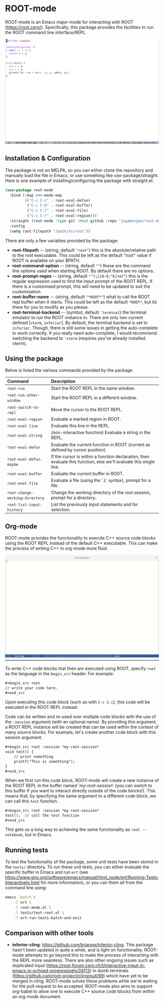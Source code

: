 # ROOT-mode

ROOT-mode is an Emacs major-mode for interacting with ROOT
(https://root.cern/). Specifically, this package provides the
facilities to run the ROOT command line interface/REPL.

![Example demonstration](./docs/images/brief-example.gif)

## Installation & Configuration

The package is not on MELPA, so you can either clone the repository
and manually load the file in Emacs, or use something like
use-package/straight. Here is one example of installing/configuring
the package with straight.el:

```lisp
(use-package root-mode
  :bind (:map c++-mode-map
	     (("C-c C-c" . root-eval-defun)
	      ("C-c C-b" . root-eval-buffer)
	      ("C-c C-l" . root-eval-file)
	      ("C-c C-r" . root-eval-region)))
  :straight (root-mode :type git :host github :repo "jaypmorgan/root-mode")
  :config
  (setq root-filepath "/path/to/root"))
```

There are only a few variables provided by the package:

- **root-filepath** -- (string, default `"root"`) this is the
  absolute/relative path to the root executable. This could be left as
  the default "root" value if ROOT is available on your $PATH.
- **root-command-option** -- (string, default `""`) these are the
  command line options used when starting ROOT. By default there are
  no options.
- **root-prompt-regex** -- (string, default `"^\\[[0-9;^k]+m?"`) this
  is the regular expression used to find the input prompt of the ROOT
  REPL. If there is a customised prompt, this will need to be updated
  to suit the customisation.
- **root-buffer-name** -- (string, default `"*ROOT*"`) what to call
  the ROOT repl buffer when it starts. This could be left as the
  default `*ROOT*`, but its there for you to modify as you please.
- **root-terminal-backend** -- (symbol, default `'terminal`) the
  terminal emulator to run the ROOT instance in. There are only two
  current defined [`vterm`, `inferior`]. By default, the terminal
  backend is set to `inferior`. Though, there is still some issues in
  getting the auto-complete to work correctly. If you really need
  auto-complete, I would recommend switching the backend to `'vterm`
  (requires you've already installed vterm).
  
## Using the package

Below is listed the various commands provided by the package.

| Command                         | Description                                                                                                        |
|:--------------------------------|:-------------------------------------------------------------------------------------------------------------------|
| `root-run`                      | Start the ROOT REPL in the same window.                                                                            |
| `root-run-other-window`         | Start the ROOT REPL in a different window.                                                                         |
| `root-switch-to-repl`           | Move the cursor to the ROOT REPL.                                                                                  |
| `root-eval-region`              | Evaluate a marked region in ROOT.                                                                                  |
| `root-eval-line`                | Evaluate this line in the REPL.                                                                                    |
| `root-eval-string`              | (non-interactive function) Evaluate a string in the REPL.                                                          |
| `root-eval-defun`               | Evaluate the current function in ROOT (current as defined by cursor position).                                     |
| `root-eval-defun-maybe`         | If the cursor is within a function declaration, then evaluate this function, else we'll evaluate this single line. |
| `root-eval-buffer`              | Evaluate the current buffer in ROOT.                                                                               |
| `root-eval-file`                | Evaluate a file (using the '.L' syntax), prompt for a file.                                                        |
| `root-change-working-directory` | Change the working directory of the root session, prompt for a directory.                                          |
| `root-list-input-history`       | List the previously input statements and for selection.                                                            |

## Org-mode

ROOT-mode provides the functionality to execute C++ source code blocks
using the ROOT REPL instead of the default C++ executable. This can
make the process of writing C++ in org-mode more fluid.

![Example demonstration of evaluating in org-mode](./docs/images/org-mode-example.gif)

To write C++ code blocks that then are executed using ROOT, specify
`root` as the language in the `begin_src` header. For example:

```
#+begin_src root
// write your code here.
#+end_src
```

Upon executing this code block (such as with `C-c C-c`), this code
will be executed in the ROOT REPL instead.

Code can be written and re-used over multiple code blocks with the use
of the `:session` argument (with an optional name). By providing this
argument, a ROOT REPL instance will be created that can be used within
the context of many source blocks. For example, let's create another
code block with this session argument:

```
#+begin_src root :session *my-root-session*
void test() {
	// print something
	printf("This is something");
}
#+end_src
```

When we first run this code block, ROOT-mode will create a new
instance of the ROOT REPL in the buffer named '*my-root-session*' (you
can switch to this buffer if you want to interact directly outside of
the code blocks!). This means that, by specifying the same argument to
a different code block, we can call this `test` function.

```
#+begin_src root :session *my-root-session*
test();  // call the test function
#+end_src
```

This gets us a long way to achieving the same functionality as `root
--notebook`, but in Emacs.

## Running tests

To test the functionality of the package, some unit tests have been
stored in the `tests/` directory. To run these unit tests, you can
either evaluate the specific buffer in Emacs and run `ert` (see
<https://www.gnu.org/software/emacs/manual/html_node/ert/Running-Tests-Interactively.html>
for more information), or you can them all from the command line
using:

```bash
emacs -batch \
	-l ert \
	-l root-mode.el \
	-l tests/test-root.el \
	-f ert-run-tests-batch-and-exit
```

## Comparison with other tools

- **inferior-cling**: https://github.com/brianqq/inferior-cling. This
  package hasn't been updated in quite a while, and is light on
  functionality.  ROOT-mode attempts to go beyond this to make the
  process of interacting with the REPL more seamless.  There are also
  other ongoing issues such as duplicated input
  (https://root-forum.cern.ch/t/interactive-input-in-emacs-is-echoed-progressively/24113)
  in dumb terminals (https://github.com/root-project/cling/pull/99)
  which have yet to be merged in cling. ROOT-mode solves these
  problems while we're waiting for the pull-request to be
  accepted. ROOT-mode also aims to support org-babel to allow one to
  execute C++ source code blocks from within an org-mode document.
